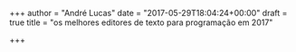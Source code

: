 +++
author = "André Lucas"
date = "2017-05-29T18:04:24+00:00"
draft = true
title = "os melhores editores de texto para programação em 2017"

+++

